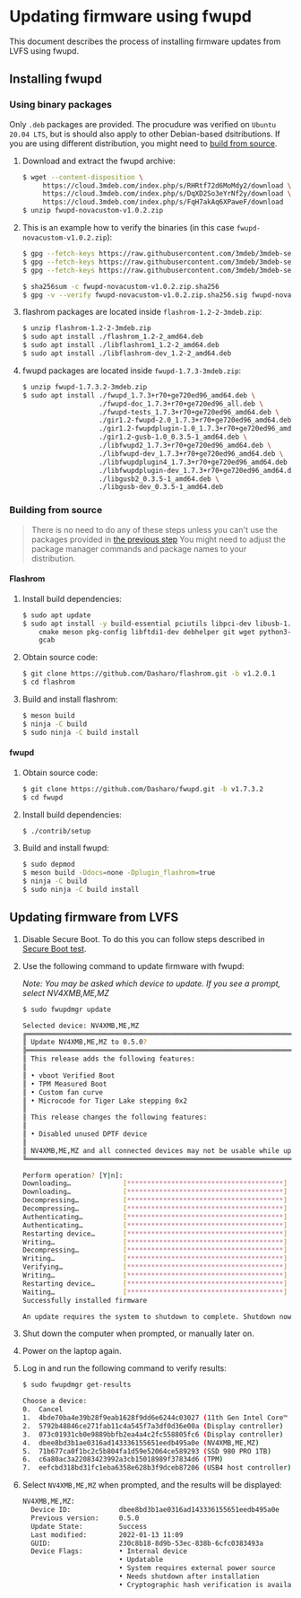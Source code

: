 # Updating firmware using fwupd

This document describes the process of installing firmware updates from LVFS
using fwupd.

## Installing fwupd

### Using binary packages

Only `.deb` packages are provided. The procudure was verified on `Ubuntu 20.04
LTS`, but is should also apply to other Debian-based dsitributions. If you are
using different distribution, you might need to
[build from source](#building-from-source).

1. Download and extract the fwupd archive:

    ```bash
    $ wget --content-disposition \
         https://cloud.3mdeb.com/index.php/s/RHRtf72d6MoMdy2/download \
         https://cloud.3mdeb.com/index.php/s/DqXD2So3eYrNf2y/download \
         https://cloud.3mdeb.com/index.php/s/FqH7akAq6XPaweF/download
    $ unzip fwupd-novacustom-v1.0.2.zip
    ```

1. This is an example how to verify the binaries (in this case `fwupd-novacustom-v1.0.2.zip`):

    ```bash
    $ gpg --fetch-keys https://raw.githubusercontent.com/3mdeb/3mdeb-secpack/master/keys/master-key/3mdeb-master-key.asc
    $ gpg --fetch-keys https://raw.githubusercontent.com/3mdeb/3mdeb-secpack/oss_master_key/open-source-software/3mdeb-open-source-software-master-key.asc
    $ gpg --fetch-keys https://raw.githubusercontent.com/3mdeb/3mdeb-secpack/master/customer-keys/novacustom/novacustom-open-source-firmware-release-1.x-key.asc

    $ sha256sum -c fwupd-novacustom-v1.0.2.zip.sha256
    $ gpg -v --verify fwupd-novacustom-v1.0.2.zip.sha256.sig fwupd-novacustom-v1.0.2.zip.sha256
    ```

1. flashrom packages are located inside `flashrom-1.2-2-3mdeb.zip`:

    ```bash
    $ unzip flashrom-1.2-2-3mdeb.zip
    $ sudo apt install ./flashrom_1.2-2_amd64.deb
    $ sudo apt install ./libflashrom1_1.2-2_amd64.deb
    $ sudo apt install ./libflashrom-dev_1.2-2_amd64.deb
    ```

1. fwupd packages are located inside `fwupd-1.7.3-3mdeb.zip`:

    ```bash
    $ unzip fwupd-1.7.3.2-3mdeb.zip
    $ sudo apt install ./fwupd_1.7.3+r70+ge720ed96_amd64.deb \
                       ./fwupd-doc_1.7.3+r70+ge720ed96_all.deb \
                       ./fwupd-tests_1.7.3+r70+ge720ed96_amd64.deb \
                       ./gir1.2-fwupd-2.0_1.7.3+r70+ge720ed96_amd64.deb \
                       ./gir1.2-fwupdplugin-1.0_1.7.3+r70+ge720ed96_amd64.deb \
                       ./gir1.2-gusb-1.0_0.3.5-1_amd64.deb \
                       ./libfwupd2_1.7.3+r70+ge720ed96_amd64.deb \
                       ./libfwupd-dev_1.7.3+r70+ge720ed96_amd64.deb \
                       ./libfwupdplugin4_1.7.3+r70+ge720ed96_amd64.deb \
                       ./libfwupdplugin-dev_1.7.3+r70+ge720ed96_amd64.deb \
                       ./libgusb2_0.3.5-1_amd64.deb \
                       ./libgusb-dev_0.3.5-1_amd64.deb
    ```

### Building from source

> There is no need to do any of these steps unless you can't use the packages
> provided in [the previous step](#using-binary-packages)
> You might need to adjust the package manager commands and package names to
> your distribution.

#### Flashrom

1. Install build dependencies:

    ```bash
    $ sudo apt update
    $ sudo apt install -y build-essential pciutils libpci-dev libusb-1.0-0-dev \
        cmake meson pkg-config libftdi1-dev debhelper git wget python3-markdown \
        gcab
    ```

1. Obtain source code:

    ```bash
    $ git clone https://github.com/Dasharo/flashrom.git -b v1.2.0.1
    $ cd flashrom
    ```

1. Build and install flashrom:

    ```bash
    $ meson build
    $ ninja -C build
    $ sudo ninja -C build install
    ```

#### fwupd

1. Obtain source code:

    ```bash
    $ git clone https://github.com/Dasharo/fwupd.git -b v1.7.3.2
    $ cd fwupd
    ```

1. Install build dependencies:

    ```bash
    $ ./contrib/setup
    ```

1. Build and install fwupd:

    ```bash
    $ sudo depmod
    $ meson build -Ddocs=none -Dplugin_flashrom=true
    $ ninja -C build
    $ sudo ninja -C build install
    ```

## Updating firmware from LVFS

1. Disable Secure Boot. To do this you can follow steps described in
   [Secure Boot test](https://docs.dasharo.com/unified-test-documentation/dasharo-security/206-secure-boot/).

1. Use the following command to update firmware with fwupd:

    _Note: You may be asked which device to update. If you see a prompt, select
    NV4XMB,ME,MZ_

    ```bash
    $ sudo fwupdmgr update

    Selected device: NV4XMB,ME,MZ
    ╔══════════════════════════════════════════════════════════════════════════════╗
    ║ Update NV4XMB,ME,MZ to 0.5.0?                                                ║
    ╠══════════════════════════════════════════════════════════════════════════════╣
    ║ This release adds the following features:                                    ║
    ║                                                                              ║
    ║ • vboot Verified Boot                                                        ║
    ║ • TPM Measured Boot                                                          ║
    ║ • Custom fan curve                                                           ║
    ║ • Microcode for Tiger Lake stepping 0x2                                      ║
    ║                                                                              ║
    ║ This release changes the following features:                                 ║
    ║                                                                              ║
    ║ • Disabled unused DPTF device                                                ║
    ║                                                                              ║
    ║ NV4XMB,ME,MZ and all connected devices may not be usable while updating.     ║
    ╚══════════════════════════════════════════════════════════════════════════════╝

    Perform operation? [Y|n]:
    Downloading…             [***************************************]
    Downloading…             [***************************************]
    Decompressing…           [***************************************]
    Decompressing…           [***************************************]
    Authenticating…          [***************************************]
    Authenticating…          [***************************************]
    Restarting device…       [***************************************]
    Writing…                 [***************************************]
    Decompressing…           [***************************************]
    Writing…                 [***************************************]
    Verifying…               [***************************************]
    Writing…                 [***************************************]
    Restarting device…       [***************************************]
    Waiting…                 [***************************************]
    Successfully installed firmware

    An update requires the system to shutdown to complete. Shutdown now? [y|N]:
    ```

1. Shut down the computer when prompted, or manually later on.
1. Power on the laptop again.
1. Log in and run the following command to verify results:

    ```bash
    $ sudo fwupdmgr get-results

    Choose a device:
    0.	Cancel
    1.	4bde70ba4e39b28f9eab1628f9dd6e6244c03027 (11th Gen Intel Core™ i7-1165G7 @ 2.80GHz)
    2.	5792b48846ce271fab11c4a545f7a3df0d36e00a (Display controller)
    3.	073c01931cb0e9889bbfb2ea4a4c2fc558805fc6 (Display controller)
    4.	dbee8bd3b1ae0316ad143336155651eedb495a0e (NV4XMB,ME,MZ)
    5.	71b677ca0f1bc2c5b804fa1d59e52064ce589293 (SSD 980 PRO 1TB)
    6.	c6a80ac3a22083423992a3cb15018989f37834d6 (TPM)
    7.	eefcbd318bd31fc1eba6358e628b3f9dceb87206 (USB4 host controller)
    ```

1. Select `NV4XMB,ME,MZ` when prompted, and the results will be displayed:

    ```bash
    NV4XMB,ME,MZ:
      Device ID:            dbee8bd3b1ae0316ad143336155651eedb495a0e
      Previous version:     0.5.0
      Update State:         Success
      Last modified:        2022-01-13 11:09
      GUID:                 230c8b18-8d9b-53ec-838b-6cfc0383493a
      Device Flags:         • Internal device
                            • Updatable
                            • System requires external power source
                            • Needs shutdown after installation
                            • Cryptographic hash verification is available
    ```
